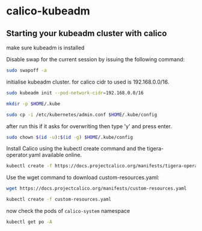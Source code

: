 # calico-kubeadm

## Starting your kubeadm cluster with calico

make sure kubeadm is installed

Disable swap for the current session by issuing the following command:
```bash
sudo swapoff -a
```

initialise kubeadm cluster. for calico cidr to used is 192.168.0.0/16.
```bash
sudo kubeadm init --pod-network-cidr=192.168.0.0/16
```

```bash
mkdir -p $HOME/.kube
```
```bash
sudo cp -i /etc/kubernetes/admin.conf $HOME/.kube/config
```
after run this if it asks for overwriting then type 'y' and press enter.

```bash
sudo chown $(id -u):$(id -g) $HOME/.kube/config
```

Install Calico using the kubectl create command and the tigera-operator.yaml available online.
```bash
kubectl create -f https://docs.projectcalico.org/manifests/tigera-operator.yaml
```
Use the wget command to download custom-resources.yaml:
```bash
wget https://docs.projectcalico.org/manifests/custom-resources.yaml
```

```bash
kubectl create -f custom-resources.yaml
```

now check the pods of `calico-system` namespace
```bash
kubectl get po -A
```

